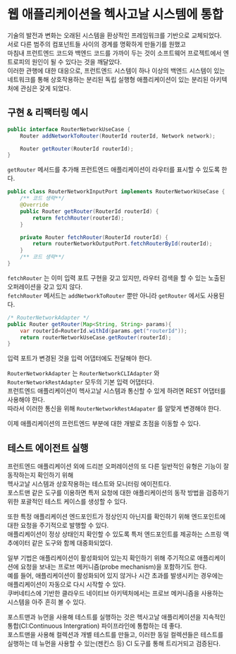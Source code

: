 # 웹 애플리케이션을 헥사고날 시스템에 통합

기술의 발전과 변화는 오래된 시스템을 환상적인 프레임워크를 기반으로 교체되었다.  
서로 다른 범주의 컴포넌트들 사이의 경계를 명확하게 만들기를 원했고  
마침내 프런트엔드 코드와 백엔드 코드를 가까이 두는 것이 소프트웨어 프로젝트에서 엔트로피의 원인이 될 수 있다는 것을 깨달았다.  
이러한 관행에 대한 대응으로, 프런트엔드 시스템이 하나 이상의 백엔드 시스템이 있는 네트워크를 통해 상호작용하는 분리된 독립 실행형 애플리케이션이 있는 분리된 아키텍처에 관심은 갖게 되었다.

## 구현 & 리팩터링 예시

```java
public interface RouterNetworkUseCase {
    Router addNetworkToRouter(RouterId routerId, Network network);

    Router getRouter(RouterId routerId);
}
```

`getRouter` 메서드를 추가해 프런트엔드 애플리케이션이 라우터를 표시할 수 있도록 한다.

```java
public class RouterNetworkInputPort implements RouterNetworkUseCase {
    /** 코드 생략**/
    @Override
    public Router getRouter(RouterId routerId) {
        return fetchRouter(routerId);
    }

    private Router fetchRouter(RouterId routerId) {
        return routerNetworkOutputPort.fetchRouterById(routerId);
    }
    /** 코드 생략**/
}
```

`fetchRouter` 는 이미 입력 포트 구현을 갖고 있지만, 라우터 검색을 할 수 있는 노출된 오퍼레이션을 갖고 있지 않다.  
`fetchRouter` 메서드는 `addNetworkToRouter` 뿐만 아니라 `getRouter` 에서도 사용된다.

```java
/* RouterNetworkAdapter */
public Router getRouter(Map<String, String> params){
    var routerId=RouterId.withId(params.get("routerId"));
    return routerNetworkUseCase.getRouter(routerId);
}
```

입력 포트가 변경된 것을 입력 어댑터에도 전달해야 한다.  

`RouterNetworkAdapter` 는 `RouterNetworkCLIAdapter` 와 `RouterNetworkRestAdapter` 모두의 기본 입력 어댑터다.  
프런트엔드 애플리케이션이 헥사고날 시스템과 통신할 수 있게 하려면 REST 어댑터를 사용해야 한다.  
따라서 이러한 통신을 위해 `RouterNetworkRestAdapater` 를 알맞게 변경해야 한다.  

이제 애플리케이션의 프런트엔드 부분에 대한 개발로 초점을 이동할 수 있다.  


## 테스트 에이전트 실행

프런트엔드 애플리케이션 외에 드리븐 오퍼레이션의 또 다른 일반적인 유형은 기능이 잘 동작하는지 확인하기 위해  
헥사고날 시스템과 상호작용하는 테스트와 모니터링 에이전트다.  
포스트맨 같은 도구를 이용하면 특저 요청에 대한 애플리케이션의 동작 방법을 검증하기 위한 포괄적인 테스트 케이스를 생성할 수 있다.  

또한 특정 애플리케이션 엔드포인트가 정상인지 아닌지를 확인하기 위해 엔드포인트에 대한 요청을 주기적으로 발행할 수 있다.  
애플리케이션이 정상 상태인지 확인할 수 있도록 특저 엔드포인트를 제공하는 스프링 액추에이터 같은 도구와 함께 대중화되었다.  

일부 기법은 애플리케이션이 활성화되어 있는지 확인하기 위해 주기적으로 애플리케이션에 요청을 보내는 프로브 메커니즘(probe mechanism)을 포함하기도 한다.  
예를 들어, 애플리케이션이 활성화되어 있지 않거나 시간 초과를 발생시키는 경우에는 애플리케이션이 자동으로 다시 시작할 수 있다.  
쿠버네티스에 기반한 클라우드 네이티브 아키텍처에서는 프로브 메커니즘을 사용하는 시스템을 아주 흔히 볼 수 있다.  

포스트맨과 뉴먼을 사용해 테스트를 실행하는 것은 헥사고날 애플리케이션을 지속적인 통합(CI:Continuous Intergration) 파이프라인에 통합하는 데 좋다.  
포스트맨을 사용해 컬렉션과 개별 테스트를 만들고, 이러한 동일 컬렉션들은 테스트를 실행하는 데 뉴먼을 사용할 수 있는(젠킨스 등) CI 도구를 통해 트리거되고 검증된다.  